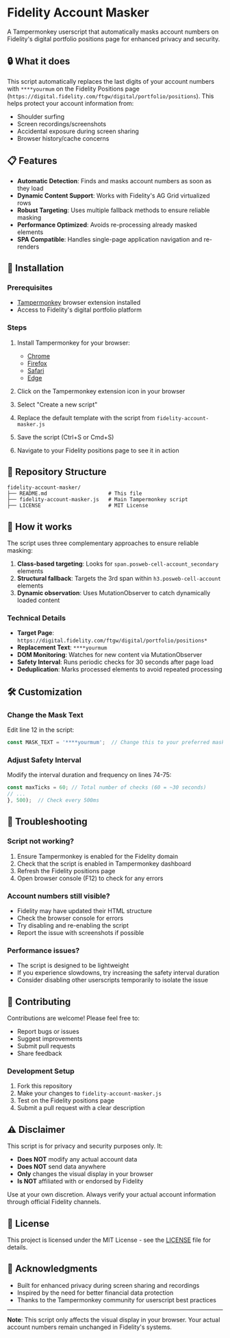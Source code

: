 # Fidelity Account Masker

A Tampermonkey userscript that automatically masks account numbers on Fidelity's digital portfolio positions page for enhanced privacy and security.

## 🔒 What it does

This script automatically replaces the last digits of your account numbers with `****yourmum` on the Fidelity Positions page (`https://digital.fidelity.com/ftgw/digital/portfolio/positions`). This helps protect your account information from:

- Shoulder surfing
- Screen recordings/screenshots
- Accidental exposure during screen sharing
- Browser history/cache concerns

## 📋 Features

- **Automatic Detection**: Finds and masks account numbers as soon as they load
- **Dynamic Content Support**: Works with Fidelity's AG Grid virtualized rows
- **Robust Targeting**: Uses multiple fallback methods to ensure reliable masking
- **Performance Optimized**: Avoids re-processing already masked elements
- **SPA Compatible**: Handles single-page application navigation and re-renders

## 🚀 Installation

### Prerequisites
- [Tampermonkey](https://www.tampermonkey.net/) browser extension installed
- Access to Fidelity's digital portfolio platform

### Steps
1. Install Tampermonkey for your browser:
   - [Chrome](https://chrome.google.com/webstore/detail/tampermonkey/dhdgffkkebhmkfjojejmpbldmpobfkfo)
   - [Firefox](https://addons.mozilla.org/en-US/firefox/addon/tampermonkey/)
   - [Safari](https://apps.apple.com/us/app/tampermonkey/id1482490089)
   - [Edge](https://microsoftedge.microsoft.com/addons/detail/tampermonkey/iikmkjmpaadaobahmlepeloendndfphd)

2. Click on the Tampermonkey extension icon in your browser
3. Select "Create a new script"
4. Replace the default template with the script from `fidelity-account-masker.js`
5. Save the script (Ctrl+S or Cmd+S)
6. Navigate to your Fidelity positions page to see it in action

## 📁 Repository Structure

```
fidelity-account-masker/
├── README.md                    # This file
├── fidelity-account-masker.js   # Main Tampermonkey script
├── LICENSE                      # MIT License
```

## 🎯 How it works

The script uses three complementary approaches to ensure reliable masking:

1. **Class-based targeting**: Looks for `span.posweb-cell-account_secondary` elements
2. **Structural fallback**: Targets the 3rd span within `h3.posweb-cell-account` elements
3. **Dynamic observation**: Uses MutationObserver to catch dynamically loaded content

### Technical Details

- **Target Page**: `https://digital.fidelity.com/ftgw/digital/portfolio/positions*`
- **Replacement Text**: `****yourmum`
- **DOM Monitoring**: Watches for new content via MutationObserver
- **Safety Interval**: Runs periodic checks for 30 seconds after page load
- **Deduplication**: Marks processed elements to avoid repeated processing

## 🛠️ Customization

### Change the Mask Text
Edit line 12 in the script:
```javascript
const MASK_TEXT = '****yourmum';  // Change this to your preferred mask
```

### Adjust Safety Interval
Modify the interval duration and frequency on lines 74-75:
```javascript
const maxTicks = 60; // Total number of checks (60 = ~30 seconds)
// ...
}, 500);  // Check every 500ms
```

## 🔧 Troubleshooting

### Script not working?
1. Ensure Tampermonkey is enabled for the Fidelity domain
2. Check that the script is enabled in Tampermonkey dashboard
3. Refresh the Fidelity positions page
4. Open browser console (F12) to check for any errors

### Account numbers still visible?
- Fidelity may have updated their HTML structure
- Check the browser console for errors
- Try disabling and re-enabling the script
- Report the issue with screenshots if possible

### Performance issues?
- The script is designed to be lightweight
- If you experience slowdowns, try increasing the safety interval duration
- Consider disabling other userscripts temporarily to isolate the issue

## 🤝 Contributing

Contributions are welcome! Please feel free to:

- Report bugs or issues
- Suggest improvements
- Submit pull requests
- Share feedback

### Development Setup
1. Fork this repository
2. Make your changes to `fidelity-account-masker.js`
3. Test on the Fidelity positions page
4. Submit a pull request with a clear description

## ⚠️ Disclaimer

This script is for privacy and security purposes only. It:

- **Does NOT** modify any actual account data
- **Does NOT** send data anywhere
- **Only** changes the visual display in your browser
- **Is NOT** affiliated with or endorsed by Fidelity

Use at your own discretion. Always verify your actual account information through official Fidelity channels.

## 📄 License

This project is licensed under the MIT License - see the [LICENSE](LICENSE) file for details.

## 🙏 Acknowledgments

- Built for enhanced privacy during screen sharing and recordings
- Inspired by the need for better financial data protection
- Thanks to the Tampermonkey community for userscript best practices

---

**Note**: This script only affects the visual display in your browser. Your actual account numbers remain unchanged in Fidelity's systems.
